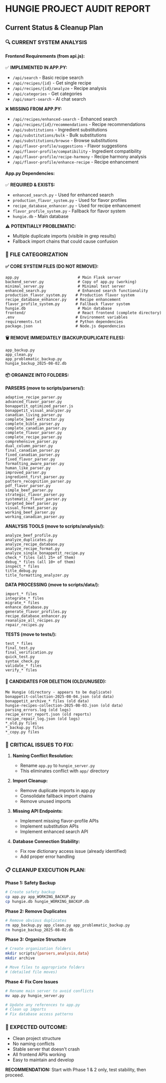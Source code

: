 # HUNGIE PROJECT AUDIT REPORT
## Current Status & Cleanup Plan

### 🔍 CURRENT SYSTEM ANALYSIS

#### Frontend Requirements (from api.js):
✅ **IMPLEMENTED IN APP.PY:**
- `/api/search` - Basic recipe search
- `/api/recipes/{id}` - Get single recipe
- `/api/recipes/{id}/analyze` - Recipe analysis
- `/api/categories` - Get categories
- `/api/smart-search` - AI chat search

❌ **MISSING FROM APP.PY:**
- `/api/recipes/enhanced-search` - Enhanced search
- `/api/recipes/{id}/recommendations` - Recipe recommendations
- `/api/substitutions` - Ingredient substitutions
- `/api/substitutions/bulk` - Bulk substitutions
- `/api/substitutions/browse` - Browse substitutions
- `/api/flavor-profile/suggestions` - Flavor suggestions
- `/api/flavor-profile/compatibility` - Ingredient compatibility
- `/api/flavor-profile/recipe-harmony` - Recipe harmony analysis
- `/api/flavor-profile/enhance-recipe` - Recipe enhancement

#### App.py Dependencies:
✅ **REQUIRED & EXISTS:**
- `enhanced_search.py` - Used for enhanced search
- `production_flavor_system.py` - Used for flavor profiles
- `recipe_database_enhancer.py` - Used for recipe enhancement
- `flavor_profile_system.py` - Fallback for flavor system
- `hungie.db` - Main database

⚠️ **POTENTIALLY PROBLEMATIC:**
- Multiple duplicate imports (visible in grep results)
- Fallback import chains that could cause confusion

### 📁 FILE CATEGORIZATION

#### ✅ CORE SYSTEM FILES (DO NOT REMOVE):
```
app.py                          # Main Flask server
backend_server.py               # Copy of app.py (working)
minimal_server.py               # Minimal test server
enhanced_search.py              # Enhanced search functionality
production_flavor_system.py    # Production flavor system
recipe_database_enhancer.py    # Recipe enhancement
flavor_profile_system.py       # Fallback flavor system
hungie.db                       # Main database
frontend/                       # React frontend (complete directory)
.env                           # Environment variables
requirements.txt               # Python dependencies
package.json                   # Node.js dependencies
```

#### 🗑️ REMOVE IMMEDIATELY (BACKUP/DUPLICATE FILES):
```
app_backup.py
app_clean.py  
app_problematic_backup.py
hungie_backup_2025-08-02.db
```

#### 📦 ORGANIZE INTO FOLDERS:

**PARSERS (move to scripts/parsers/):**
```
adaptive_recipe_parser.py
advanced_flavor_parser.py
bonappetit_optimized_parser.js
bonappetit_visual_analyzer.py
canadian_living_parser.py
complete_beef_extractor.py
complete_bible_parser.py
complete_canadian_parser.py
complete_flavor_parser.py
complete_recipe_parser.py
comprehensive_parser.py
dual_column_parser.py
final_canadian_parser.py
fixed_canadian_parser.py
fixed_flavor_parser.py
formatting_aware_parser.py
human_like_parser.py
improved_parser.py
ingredient_first_parser.py
pattern_recognition_parser.py
pdf_flavor_parser.py
simple_beef_parser.py
strategic_flavor_parser.py
systematic_flavor_parser.py
targeted_beef_parser.py
visual_format_parser.py
working_beef_parser.py
working_canadian_parser.py
```

**ANALYSIS TOOLS (move to scripts/analysis/):**
```
analyze_beef_profile.py
analyze_duplicates.py
analyze_recipe_database.py
analyze_recipe_format.py
analyze_single_bonappetit_recipe.py
check_* files (all 25+ of them)
debug_* files (all 10+ of them)
inspect_* files
title_debug.py
title_formatting_analyzer.py
```

**DATA PROCESSING (move to scripts/data/):**
```
import_* files
integrate_* files
migrate_* files
enhance_database.py
generate_flavor_profiles.py
recipe_database_enhancer.py
reanalyze_all_recipes.py
repair_recipes.py
```

**TESTS (move to tests/):**
```
test_* files
final_test.py
final_verification.py
quick_test.py
syntax_check.py
validate_* files
verify_* files
```

#### 🚮 CANDIDATES FOR DELETION (OLD/UNUSED):
```
Me Hungie (directory - appears to be duplicate)
bonappetit-collection-2025-08-04.json (old data)
bonappetit_archive_* files (old data)
hungie-recipes-collection-2025-08-03.json (old data)
parsing_errors.log (old logs)
recipe_error_report.json (old reports)
recipe_repair_log.json (old logs)
*_old.py files
*_backup.py files
*_copy.py files
```

### 🔧 CRITICAL ISSUES TO FIX:

1. **Naming Conflict Resolution:**
   - Rename `app.py` to `hungie_server.py` 
   - This eliminates conflict with `app/` directory

2. **Import Cleanup:**
   - Remove duplicate imports in app.py
   - Consolidate fallback import chains
   - Remove unused imports

3. **Missing API Endpoints:**
   - Implement missing flavor-profile APIs
   - Implement substitution APIs
   - Implement enhanced search API

4. **Database Connection Stability:**
   - Fix row dictionary access issue (already identified)
   - Add proper error handling

### 📋 CLEANUP EXECUTION PLAN:

**Phase 1: Safety Backup**
```bash
# Create safety backup
cp app.py app_WORKING_BACKUP.py
cp hungie.db hungie_WORKING_BACKUP.db
```

**Phase 2: Remove Duplicates**
```bash
# Remove obvious duplicates
rm app_backup.py app_clean.py app_problematic_backup.py
rm hungie_backup_2025-08-02.db
```

**Phase 3: Organize Structure**
```bash
# Create organization folders
mkdir scripts/{parsers,analysis,data}
mkdir archive

# Move files to appropriate folders
# (detailed file moves)
```

**Phase 4: Fix Core Issues**
```bash
# Rename main server to avoid conflicts
mv app.py hungie_server.py

# Update any references to app.py
# Clean up imports
# Fix database access patterns
```

### 🎯 EXPECTED OUTCOME:
- Clean project structure
- No naming conflicts
- Stable server that doesn't crash
- All frontend APIs working
- Easy to maintain and develop

**RECOMMENDATION:** Start with Phase 1 & 2 only, test stability, then proceed.
